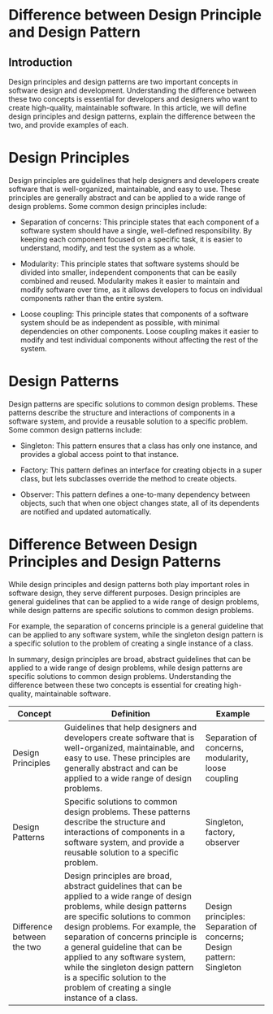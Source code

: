 # Difference between Design Principle and Design Pattern

## **Introduction**

Design principles and design patterns are two important concepts in software design and development. Understanding the difference between these two concepts is essential for developers and designers who want to create high-quality, maintainable software. In this article, we will define design principles and design patterns, explain the difference between the two, and provide examples of each.

# **Design Principles**

Design principles are guidelines that help designers and developers create software that is well-organized, maintainable, and easy to use. These principles are generally abstract and can be applied to a wide range of design problems. Some common design principles include:

* Separation of concerns: This principle states that each component of a software system should have a single, well-defined responsibility. By keeping each component focused on a specific task, it is easier to understand, modify, and test the system as a whole.
    
* Modularity: This principle states that software systems should be divided into smaller, independent components that can be easily combined and reused. Modularity makes it easier to maintain and modify software over time, as it allows developers to focus on individual components rather than the entire system.
    
* Loose coupling: This principle states that components of a software system should be as independent as possible, with minimal dependencies on other components. Loose coupling makes it easier to modify and test individual components without affecting the rest of the system.
    

# **Design Patterns**

Design patterns are specific solutions to common design problems. These patterns describe the structure and interactions of components in a software system, and provide a reusable solution to a specific problem. Some common design patterns include:

* Singleton: This pattern ensures that a class has only one instance, and provides a global access point to that instance.
    
* Factory: This pattern defines an interface for creating objects in a super class, but lets subclasses override the method to create objects.
    
* Observer: This pattern defines a one-to-many dependency between objects, such that when one object changes state, all of its dependents are notified and updated automatically.
    

# **Difference Between Design Principles and Design Patterns**

While design principles and design patterns both play important roles in software design, they serve different purposes. Design principles are general guidelines that can be applied to a wide range of design problems, while design patterns are specific solutions to common design problems.

For example, the separation of concerns principle is a general guideline that can be applied to any software system, while the singleton design pattern is a specific solution to the problem of creating a single instance of a class.

In summary, design principles are broad, abstract guidelines that can be applied to a wide range of design problems, while design patterns are specific solutions to common design problems. Understanding the difference between these two concepts is essential for creating high-quality, maintainable software.

| **Concept** | **Definition** | **Example** |
| --- | --- | --- |
| Design Principles | Guidelines that help designers and developers create software that is well-organized, maintainable, and easy to use. These principles are generally abstract and can be applied to a wide range of design problems. | Separation of concerns, modularity, loose coupling |
| Design Patterns | Specific solutions to common design problems. These patterns describe the structure and interactions of components in a software system, and provide a reusable solution to a specific problem. | Singleton, factory, observer |
| Difference between the two | Design principles are broad, abstract guidelines that can be applied to a wide range of design problems, while design patterns are specific solutions to common design problems. For example, the separation of concerns principle is a general guideline that can be applied to any software system, while the singleton design pattern is a specific solution to the problem of creating a single instance of a class. | Design principles: Separation of concerns; Design pattern: Singleton |
